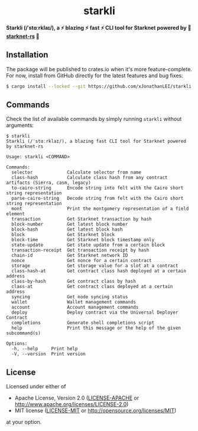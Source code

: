 <p align="center">
  <h1 align="center">starkli</h1>
</p>

**Starkli (/ˈstɑːrklaɪ/), a :zap: blazing :zap: fast :zap: CLI tool for Starknet powered by :crab: [starknet-rs](https://github.com/xJonathanLEI/starknet-rs) :crab:**

## Installation

The package will be published to crates.io when it's more feature-complete. For now, install from GitHub directly for the latest features and bug fixes:

```sh
$ cargo install --locked --git https://github.com/xJonathanLEI/starkli
```

## Commands

Check the list of available commands by simply running `starkli` without arguments:

```console
$ starkli
Starkli (/ˈstɑːrklaɪ/), a blazing fast CLI tool for Starknet powered by starknet-rs

Usage: starkli <COMMAND>

Commands:
  selector             Calculate selector from name
  class-hash           Calculate class hash from any contract artifacts (Sierra, casm, legacy)
  to-cairo-string      Encode string into felt with the Cairo short string representation
  parse-cairo-string   Decode string from felt with the Cairo short string representation
  mont                 Print the montgomery representation of a field element
  transaction          Get Starknet transaction by hash
  block-number         Get latest block number
  block-hash           Get latest block hash
  block                Get Starknet block
  block-time           Get Starknet block timestamp only
  state-update         Get state update from a certain block
  transaction-receipt  Get transaction receipt by hash
  chain-id             Get Starknet network ID
  nonce                Get nonce for a certain contract
  storage              Get storage value for a slot at a contract
  class-hash-at        Get contract class hash deployed at a certain address
  class-by-hash        Get contract class by hash
  class-at             Get contract class deployed at a certain address
  syncing              Get node syncing status
  wallet               Wallet management commands
  account              Account management commands
  deploy               Deploy contract via the Universal Deployer Contract
  completions          Generate shell completions script
  help                 Print this message or the help of the given subcommand(s)

Options:
  -h, --help     Print help
  -V, --version  Print version
```

## License

Licensed under either of

- Apache License, Version 2.0 ([LICENSE-APACHE](./LICENSE-APACHE) or <http://www.apache.org/licenses/LICENSE-2.0>)
- MIT license ([LICENSE-MIT](./LICENSE-MIT) or <http://opensource.org/licenses/MIT>)

at your option.
